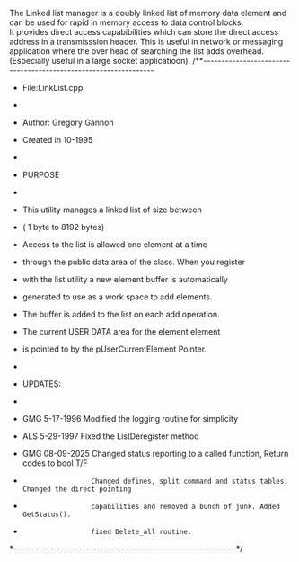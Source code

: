 
The Linked list manager is a doubly linked list of memory data element and can be used for rapid in memory access to data control blocks.  
It provides direct access capabibilities which can store the direct access address in a transmisssion header.  This is useful in network or messaging application where the over head of 
searching the list adds overhead. (Especially useful in a large socket applicatioon). 
/**----------------------------------------------------------------
 * File:LinkList.cpp
 *
 * Author: Gregory Gannon
 * Created in 10-1995
 *
 * PURPOSE
 *
 *  This utility manages a linked list of size between
 *    ( 1 byte to 8192 bytes)
 *    Access to the list is allowed one element at a time
 *    through the public data area of the class.  When you register
 *    with the list utility a new element buffer is automatically
 *    generated to use as a work space to add elements.
 *    The buffer is added to the list on each add operation.
 *    The current USER DATA area for the element element
 *    is pointed to by the pUserCurrentElement Pointer.

 *
 * UPDATES:
 *
 * GMG   5-17-1996     Modified the logging routine for simplicity
 * ALS   5-29-1997     Fixed the ListDeregister method
 * GMG   08-09-2025    Changed status reporting to a called function, Return codes to bool T/F
 *                      Changed defines, split command and status tables. Changed the direct pointing 
 *                      capabilities and removed a bunch of junk. Added GetStatus().
 *                      fixed Delete_all routine.
 *-------------------------------------------------------------
*/
